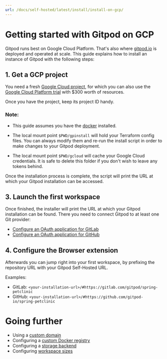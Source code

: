 ```yaml
---
url: /docs/self-hosted/latest/install/install-on-gcp/
---
```


# Getting started with Gitpod on GCP

Gitpod runs best on Google Cloud Platform. That's also where [gitpod.io](https://gitpod.io) is deployed and operated at scale.
This guide explains how to install an instance of Gitpod with the following steps:

## 1. Get a GCP project
You need a fresh [Google Cloud project](https://cloud.google.com/resource-manager/docs/creating-managing-projects), for which you can also use the [Google Cloud Platform trial](https://console.cloud.google.com/freetrial) with $300 worth of resources.

Once you have the project, keep its project ID handy.

### Note:
- This guide assumes you have the [docker](https://docs.docker.com/engine/install/) installed.

- The local mount point `$PWD/gpinstall` will hold your Terraform config files. You can always modify them and re-run the install script in order to make changes to your Gitpod deployment.

- The local mount point `$PWD/gcloud` will cache your Google Cloud credentials. It is safe to delete this folder if you don't wish to leave any tokens behind.

Once the installation process is complete, the script will print the URL at which your Gitpod installation can be accessed.

## 3. Launch the first workspace
Once finished, the installer will print the URL at which your Gitpod installation can be found. There you need to connect Gitpod to at least one Git provider:
  - [Configure an OAuth application for GitLab](/docs/gitlab-integration/#oauth-application)
  - [Configure an OAuth application for GitHub](/docs/github-integration/#oauth-application)

## 4. Configure the Browser extension
Afterwards you can jump right into your first workspace, by prefixing the repository URL with your Gitpod Self-Hosted URL.

Examples:
 - GitLab: `<your-installation-url>/#https://gitlab.com/gitpod/spring-petclinic`
 - GitHub: `<your-installation-url>/#https://github.com/gitpod-io/spring-petclinic`

# Going further
- Using a [custom domain](../domain/)
- Configuring a [custom Docker registry](../docker-registry/)
- Configuring a [storage backend](../storage/)
- Configuring [workspace sizes](../workspaces/)
